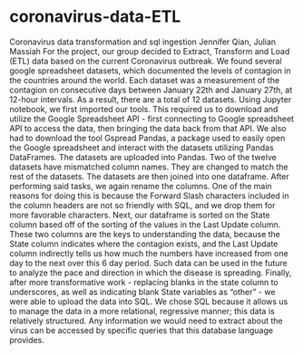 # coronavirus-data-ETL
Coronavirus data transformation and sql ingestion
Jennifer Qian, Julian Massiah
For the project, our group decided to Extract, Transform and Load (ETL) data based on the current Coronavirus outbreak. We found several google spreadsheet datasets, which documented the levels of contagion in the countries around the world. Each dataset was a measurement of the contagion on consecutive days between January 22th and January 27th, at 12-hour intervals. As a result, there are a total of 12 datasets.
Using Jupyter notebook, we first imported our tools. This required us to download and utilize the Google Spreadsheet API - first connecting to Google spreadsheet API to access the data, then bringing the data back from that API. We also had to download the tool Gspread Pandas, a package used to easily open the Google spreadsheet and interact with the datasets utilizing Pandas DataFrames.
The datasets are uploaded into Pandas. Two of the twelve datasets have mismatched column names. They are changed to match the rest of the datasets. The datasets are then joined into one dataframe. After performing said tasks, we again rename the columns. One of the main reasons for doing this is because the Forward Slash characters included in the column headers are not so friendly with SQL, and we drop them for more favorable characters.
Next, our dataframe is sorted on the State column based off of the sorting of the values in the Last Update column. These two columns are the keys to understanding the data, because the State column indicates where the contagion exists, and the Last Update column indirectly tells us how much the numbers have increased from one day to the next over this 6 day period. Such data can be used in the future to analyze the pace and direction in which the disease is spreading.
Finally, after more transformative work - replacing blanks in the state column to underscores, as well as indicating blank State variables as “other” - we were able to upload the data into SQL. We chose SQL because it allows us to manage the data in a more relational, regressive manner; this data is relatively structured. Any information we would need to extract about the virus can be accessed by specific queries that this database language provides.
